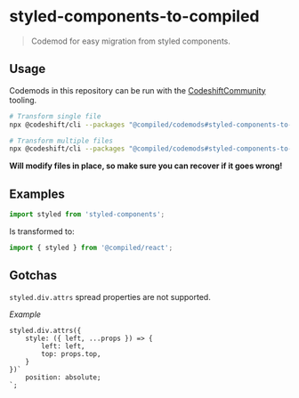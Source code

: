 # styled-components-to-compiled

> Codemod for easy migration from styled components.

## Usage

Codemods in this repository can be run with the [CodeshiftCommunity](https://www.codeshiftcommunity.com/docs/) tooling.

```bash
# Transform single file
npx @codeshift/cli --packages "@compiled/codemods#styled-components-to-compiled" /Project/path/to/file

# Transform multiple files
npx @codeshift/cli --packages "@compiled/codemods#styled-components-to-compiled" /Project/**/*.tsx
```

**Will modify files in place, so make sure you can recover if it goes wrong!**

## Examples

```javascript
import styled from 'styled-components';
```

Is transformed to:

```javascript
import { styled } from '@compiled/react';
```

## Gotchas

`styled.div.attrs` spread properties are not supported.

_Example_

```
styled.div.attrs({
    style: ({ left, ...props }) => {
        left: left,
        top: props.top,
    }
})`
    position: absolute;
`;
```
